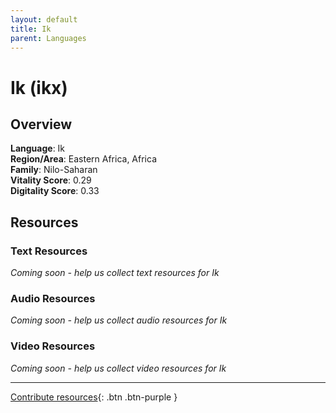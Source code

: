 ```yaml
---
layout: default
title: Ik
parent: Languages
---
```


# Ik (ikx)

## Overview

**Language**: Ik  
**Region/Area**: Eastern Africa, Africa  
**Family**: Nilo-Saharan  
**Vitality Score**: 0.29  
**Digitality Score**: 0.33  

## Resources

### Text Resources
*Coming soon - help us collect text resources for Ik*

### Audio Resources
*Coming soon - help us collect audio resources for Ik*

### Video Resources
*Coming soon - help us collect video resources for Ik*

---

[Contribute resources](https://fairtrain.github.io/){: .btn .btn-purple }
